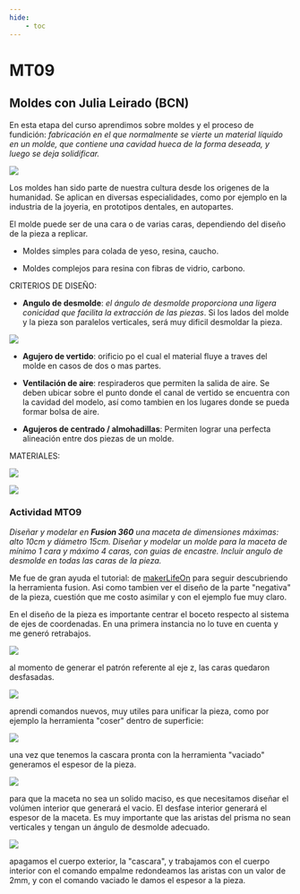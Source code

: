 ```yaml
---
hide:
    - toc
---
```


# MT09
## Moldes con Julia Leirado (BCN)
En esta etapa del curso aprendimos sobre moldes y el proceso de
fundición: *fabricación en el que normalmente se vierte un material líquido en un molde, que contiene una cavidad hueca de la forma deseada, y luego se deja solidificar.* 

![](../images/MT09/1.JPG) 

Los moldes han sido parte de nuestra cultura desde los origenes de la humanidad. Se aplican en diversas especialidades, como por ejemplo en la industria de la joyeria, en prototipos dentales, en autopartes.  

El molde puede ser de una cara o de varias caras, dependiendo del diseño de la pieza a replicar.

- Moldes simples para colada de yeso, resina, caucho.

- Moldes complejos para resina con fibras de vidrio, carbono.

CRITERIOS DE DISEÑO:

- **Angulo de desmolde**: *el ángulo de desmolde proporciona una ligera conicidad que facilita la extracción de las piezas*.
Si los lados del molde y la pieza son paralelos verticales, será muy dificil desmoldar la pieza. 

![](../images/MT09/2.JPG) 

- **Agujero de vertido**: orificio po el cual el material fluye a traves del molde en casos de dos o mas partes. 

- **Ventilación de aire**: respiraderos que permiten la salida de aire.
Se deben ubicar sobre el punto donde el canal de vertido se encuentra con la cavidad del modelo, así como tambien en los lugares donde se pueda formar bolsa de aire. 

- **Agujeros de centrado / almohadillas**: 
Permiten lograr una perfecta alineación entre dos piezas de un molde. 

MATERIALES: 

 ![](../images/MT09/1m.jpg) 

 ![](../images/MT09/2m.jpg) 

### Actividad MTO9

 *Diseñar y modelar en **Fusion 360** una maceta de dimensiones máximas: alto 10cm y diámetro 15cm.
 Diseñar y modelar un molde para la maceta de mínimo 1 cara y máximo 4 caras, con guias de encastre. 
 Incluir angulo de desmolde en todas las caras de la pieza.*

Me fue de gran ayuda el tutorial:
de [makerLifeOn](https://www.youtube.com/watch?v=gVrJOnB1VHU)
para seguir descubriendo la herramienta fusion. Asi como tambien ver el diseño de la parte "negativa" de la pieza, cuestión que me costo asimilar y con el ejemplo fue muy claro.


En el diseño de la pieza es importante centrar el boceto respecto al sistema de ejes de coordenadas. 
En una primera instancia no lo tuve en cuenta y me generó retrabajos.

![](../images/MT09/m1.JPG) 

al momento de generar el patrón referente al eje z, las caras quedaron desfasadas. 

![](../images/MT09/m2.JPG)

aprendi comandos nuevos, muy utiles para unificar la pieza, como por ejemplo la herramienta "coser" dentro de superficie: 

![](../images/MT09/m3.JPG)

una vez que tenemos la cascara pronta con la herramienta "vaciado" generamos el espesor de la pieza.

![](../images/MT09/m4.JPG)

para que la maceta no sea un solido maciso, es que necesitamos diseñar el volúmen interior que generará el vacio. El desfase interior generará el espesor de la maceta. 
Es muy importante que las aristas del prisma no sean verticales y tengan un ángulo de desmolde adecuado. 

![](../images/MT09/m5.JPG)

apagamos el cuerpo exterior, la "cascara", y trabajamos con el cuerpo interior con el comando empalme redondeamos las aristas con un valor de 2mm, y con el comando vaciado le damos el espesor a la pieza.
